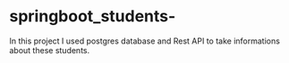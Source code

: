 # springboot_students-
In this project I used postgres database and Rest API to take informations about these students. 
